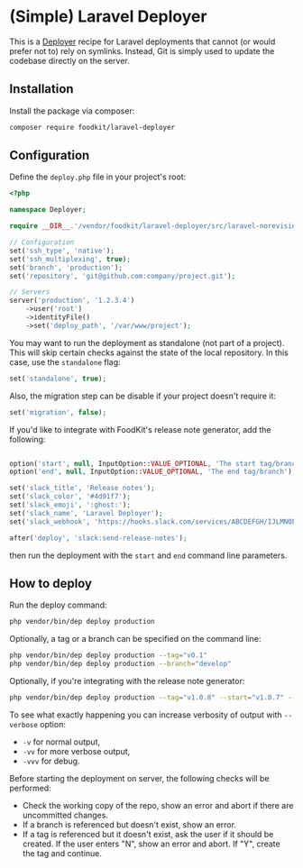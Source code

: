 # (Simple) Laravel Deployer

This is a [Deployer](https://deployer.org) recipe for Laravel deployments that cannot (or would prefer not to) rely on symlinks. Instead, Git is simply used to update the codebase directly on the server.

## Installation

Install the package via composer:

```sh
composer require foodkit/laravel-deployer
```

## Configuration

Define the `deploy.php` file in your project's root:

```php
<?php

namespace Deployer;

require __DIR__.'/vendor/foodkit/laravel-deployer/src/laravel-norevision.php';

// Configuration
set('ssh_type', 'native');
set('ssh_multiplexing', true);
set('branch', 'production');
set('repository', 'git@github.com:company/project.git');

// Servers
server('production', '1.2.3.4')
    ->user('root')
    ->identityFile()
    ->set('deploy_path', '/var/www/project');

```

You may want to run the deployment as standalone (not part of a project). This will skip certain checks against the state of the local repository. In this case, use the `standalone` flag:

```php
set('standalone', true);
```

Also, the migration step can be disable if your project doesn't require it:

```php
set('migration', false);
```

If you'd like to integrate with FoodKit's release note generator, add the following:

```php

option('start', null, InputOption::VALUE_OPTIONAL, 'The start tag/branch');
option('end', null, InputOption::VALUE_OPTIONAL, 'The end tag/branch');

set('slack_title', 'Release notes');
set('slack_color', '#4d91f7');
set('slack_emoji', ':ghost:');
set('slack_name', 'Laravel Deployer');
set('slack_webhook', 'https://hooks.slack.com/services/ABCDEFGH/IJLMNOPQ/OJI7OA9IU1BAJgGj4ge3YD9A');

after('deploy', 'slack:send-release-notes');
```

then run the deployment with the `start` and `end` command line parameters.

## How to deploy

Run the deploy command:

```sh
php vendor/bin/dep deploy production
```

Optionally, a tag or a branch can be specified on the command line:

```sh
php vendor/bin/dep deploy production --tag="v0.1"
php vendor/bin/dep deploy production --branch="develop"
```

Optionally, if you're integrating with the release note generator:

```sh
php vendor/bin/dep deploy production --tag="v1.0.8" --start="v1.0.7" --end="v1.0.8"
```

To see what exactly happening you can increase verbosity of output with `--verbose` option: 

* `-v`  for normal output,
* `-vv`  for more verbose output,
* `-vvv`  for debug.

Before starting the deployment on server, the following checks will be performed:

* Check the working copy of the repo, show an error and abort if there are uncommitted changes.
* If a branch is referenced but doesn't exist, show an error.
* If a tag is referenced but it doesn't exist, ask the user if it should be created. If the user enters "N", show an error and abort. If "Y", create the tag and continue.
